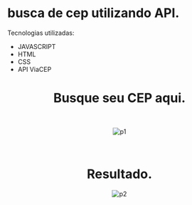 # busca de cep utilizando API.

Tecnologias utilizadas:
<ul>
  <li>JAVASCRIPT</li>
   <li>HTML</li>
   <li>CSS</li>
   <li>API ViaCEP</li>
</ul>

<div align="center">
  <h1>Busque seu CEP aqui.</h1>
  
  <br>
  
 ![p1](https://user-images.githubusercontent.com/94764138/165134191-4a9ec38f-b9b3-4203-bf73-c0414ee0de1c.png)
  
  <br>
  
   <h1>Resultado.</h1>
  
![p2](https://user-images.githubusercontent.com/94764138/165134492-09d902eb-66dc-4528-aafd-0323ce2d761c.png)

</div>
